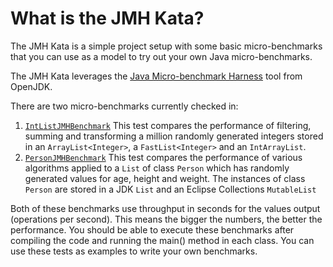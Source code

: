 # **What is the JMH Kata?**

The JMH Kata is a simple project setup with some basic micro-benchmarks 
that you can use as a model to try out your own Java micro-benchmarks.

The JMH Kata leverages the [Java Micro-benchmark Harness](http://openjdk.java.net/projects/code-tools/jmh/)
tool from OpenJDK.

There are two micro-benchmarks currently checked in:

1. [`IntListJMHBenchmark`](./src/test/java/bny/codekatas/jmhkata/IntListJMHBenchmark.java)
 This test compares the performance of filtering, summing and transforming a million randomly generated integers stored 
 in an `ArrayList<Integer>`, a `FastList<Integer>` and an `IntArrayList`.<br>
2. [`PersonJMHBenchmark`](./src/test/java/bny/codekatas/jmhkata/PersonJMHBenchmark.java)
 This test compares the performance of various algorithms applied to a `List` of class `Person` which has randomly 
 generated values for age, height and weight.  The instances of class `Person` are stored in a JDK `List` and an 
 Eclipse Collections `MutableList`<br> 

Both of these benchmarks use throughput in seconds for the values output (operations per second).  This means 
the bigger the numbers, the better the performance.  You should be able to execute these benchmarks after 
compiling the code and running the main() method in each class.  You can use these tests as examples to write 
your own benchmarks.  

